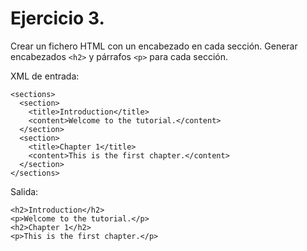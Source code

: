 # Ejercicio 3. 

Crear un fichero HTML con un encabezado en cada sección. Generar encabezados `<h2>` y párrafos `<p>` para cada sección.

XML de entrada:
```
<sections>
  <section>
    <title>Introduction</title>
    <content>Welcome to the tutorial.</content>
  </section>
  <section>
    <title>Chapter 1</title>
    <content>This is the first chapter.</content>
  </section>
</sections>
```
Salida:
```
<h2>Introduction</h2>
<p>Welcome to the tutorial.</p>
<h2>Chapter 1</h2>
<p>This is the first chapter.</p>
```